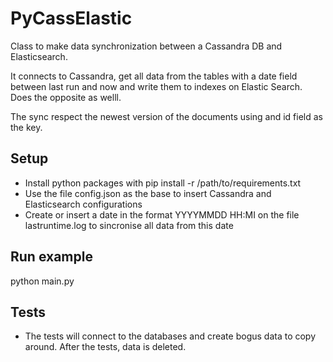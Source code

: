 # PyCassElastic
Class to make data synchronization between a Cassandra DB and Elasticsearch.

It connects to Cassandra, get all data from the tables with a date field between last run and now and write them to indexes on Elastic Search. Does the opposite as welll.

The sync respect the newest version of the documents using and id field as the key.

## Setup
- Install python packages with pip install -r /path/to/requirements.txt
- Use the file config.json as the base to insert Cassandra and Elasticsearch configurations
- Create or insert a date in the format YYYYMMDD HH:MI on the file lastruntime.log to sincronise all data from this date

## Run example
python main.py

## Tests
- The tests will connect to the databases and create bogus data to copy around. After the tests, data is deleted.
